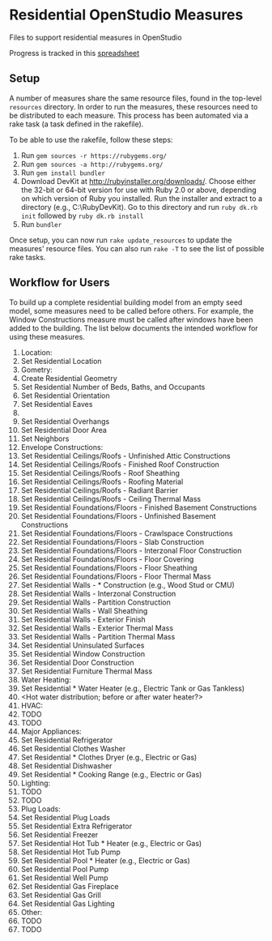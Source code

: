Residential OpenStudio Measures
===============

Files to support residential measures in OpenStudio

Progress is tracked in this [spreadsheet](https://docs.google.com/spreadsheets/d/1vIwgJtkB-sCFCV2Tnp1OqnjXgA9vTaxtWXw0gpq_Lc4/edit#gid=0)

## Setup

A number of measures share the same resource files, found in the top-level ```resources``` directory. In order to run the measures, these resources need to be distributed to each measure. This process has been automated via a rake task (a task defined in the rakefile).

To be able to use the rakefile, follow these steps:

1. Run ```gem sources -r https://rubygems.org/```
2. Run ```gem sources -a http://rubygems.org/```
3. Run ```gem install bundler```
4. Download DevKit at http://rubyinstaller.org/downloads/. Choose either the 32-bit or 64-bit version for use with Ruby 2.0 or above, depending on which version of Ruby you installed. Run the installer and extract to a directory (e.g., C:\RubyDevKit). Go to this directory and run ```ruby dk.rb init``` followed by ```ruby dk.rb install```
5. Run ```bundler```

Once setup, you can now run ```rake update_resources``` to update the measures' resource files. You can also run ```rake -T``` to see the list of possible rake tasks.

## Workflow for Users

To build up a complete residential building model from an empty seed model, some measures need to be called before others. For example, the Window Constructions measure must be called after windows have been added to the building. The list below documents the intended workflow for using these measures.

1. Location:
  1. Set Residential Location
2. Gometry:
  1. Create Residential Geometry
  2. Set Residential Number of Beds, Baths, and Occupants
  3. Set Residential Orientation
  4. Set Residential Eaves
  5. <Windows measure>
  6. Set Residential Overhangs
  7. Set Residential Door Area
  7. Set Neighbors
3. Envelope Constructions:
  1. Set Residential Ceilings/Roofs - Unfinished Attic Constructions
  2. Set Residential Ceilings/Roofs - Finished Roof Construction
  3. Set Residential Ceilings/Roofs - Roof Sheathing
  4. Set Residential Ceilings/Roofs - Roofing Material
  5. Set Residential Ceilings/Roofs - Radiant Barrier
  6. Set Residential Ceilings/Roofs - Ceiling Thermal Mass
  7. Set Residential Foundations/Floors - Finished Basement Constructions
  8. Set Residential Foundations/Floors - Unfinished Basement Constructions
  9. Set Residential Foundations/Floors - Crawlspace Constructions
  10. Set Residential Foundations/Floors - Slab Construction
  11. Set Residential Foundations/Floors - Interzonal Floor Construction
  12. Set Residential Foundations/Floors - Floor Covering
  13. Set Residential Foundations/Floors - Floor Sheathing
  14. Set Residential Foundations/Floors - Floor Thermal Mass
  15. Set Residential Walls - * Construction (e.g., Wood Stud or CMU)
  16. Set Residential Walls - Interzonal Construction
  17. Set Residential Walls - Partition Construction
  18. Set Residential Walls - Wall Sheathing
  19. Set Residential Walls - Exterior Finish
  20. Set Residential Walls - Exterior Thermal Mass
  21. Set Residential Walls - Partition Thermal Mass
  22. Set Residential Uninsulated Surfaces
  23. Set Residential Window Construction
  24. Set Residential Door Construction
  25. Set Residential Furniture Thermal Mass
4. Water Heating:
  1. Set Residential * Water Heater (e.g., Electric Tank or Gas Tankless)
  2. <Hot water distribution; before or after water heater?>
5. HVAC:
  1. TODO
  2. TODO
6. Major Appliances:
  1. Set Residential Refrigerator
  2. Set Residential Clothes Washer
  3. Set Residential * Clothes Dryer (e.g., Electric or Gas)
  4. Set Residential Dishwasher
  5. Set Residential * Cooking Range (e.g., Electric or Gas)
7. Lighting:
  1. TODO
  2. TODO
8. Plug Loads:
  1. Set Residential Plug Loads
  2. Set Residential Extra Refrigerator
  3. Set Residential Freezer
  4. Set Residential Hot Tub * Heater (e.g., Electric or Gas)
  5. Set Residential Hot Tub Pump
  6. Set Residential Pool * Heater (e.g., Electric or Gas)
  7. Set Residential Pool Pump
  8. Set Residential Well Pump
  9. Set Residential Gas Fireplace
  10. Set Residential Gas Grill
  11. Set Residential Gas Lighting
9. Other:
  1. TODO
  2. TODO

